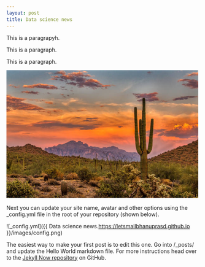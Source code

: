 ```yaml
---
layout: post
title: Data science news
---
```

<!DOCTYPE html>
<html>
<body>

<p>This is a paragrapyh.</p>
<p>This is a paragraph.</p>
<p>This is a paragraph.</p>

<img src="desert.jpg" alt="Trulli" width="500" height="333">


</body>
</html>






Next you can update your site name, avatar and other options using the _config.yml file in the root of your repository (shown below).

![_config.yml]({{ Data science news.https://letsmailbhanuprasd.github.io }}/images/config.png)

The easiest way to make your first post is to edit this one. Go into /_posts/ and update the Hello World markdown file. For more instructions head over to the [Jekyll Now repository](https://github.com/barryclark/jekyll-now) on GitHub.
